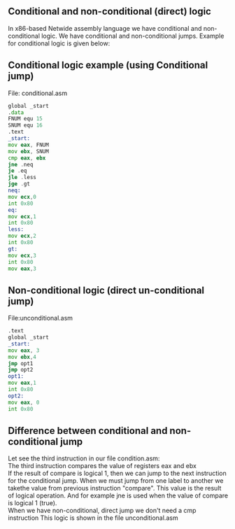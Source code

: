 ## Conditional and non-conditional (direct) logic  
In x86-based Netwide assembly language we have conditional and non-conditional logic. We have conditional and non-conditional jumps. Example for conditional logic is given below:  
## Conditional logic example (using Conditional jump)
File: conditional.asm  
```asm
global _start  
.data   
FNUM equ 15  
SNUM equ 16  
.text  
_start:  
mov eax, FNUM  
mov ebx, SNUM  
cmp eax, ebx  
jne .neq  
je .eq  
jle .less  
jge .gt  
neq:  
mov ecx,0  
int 0x80  
eq:  
mov ecx,1  
int 0x80  
less: 
mov ecx,2  
int 0x80  
gt:  
mov ecx,3  
int 0x80  
mov eax,3
 ```  
## Non-conditional logic (direct un-conditional jump)
File:unconditional.asm
```asm 
.text
global _start    
_start:  
mov eax, 3  
mov ebx,4  
jmp opt1  
jmp opt2  
opt1:  
mov eax,1  
int 0x80  
opt2:  
mov eax, 0  
int 0x80
```
## Difference between conditional and non-conditional jump
Let see the third instruction in our file condition.asm:  
The third instruction compares the value of registers eax and ebx  
If the result of compare is logical 1, then we can jump to the next  instruction for the conditional jump. When we must jump from one label to another we takethe value from previous instruction "compare". This value is the result of logical operation.  And for example jne is used when the value of compare is logical 1 (true).  
When we have non-conditional, direct jump we don't need a cmp instruction
This logic is shown in the file unconditional.asm

